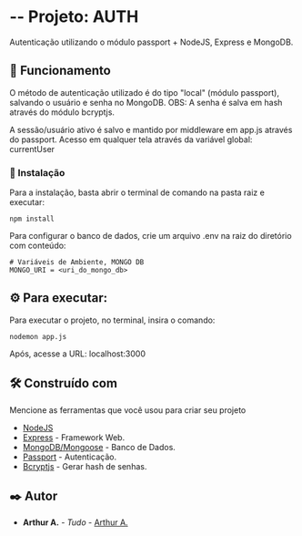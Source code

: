 # -- Projeto: AUTH

Autenticação utilizando o módulo passport + NodeJS, Express e MongoDB.


## 🚀 Funcionamento

O método de autenticação utilizado é do tipo "local" (módulo passport), salvando o usuário e senha no MongoDB.
OBS: A senha é salva em hash através do módulo bcryptjs.

A sessão/usuário ativo é salvo e mantido por middleware em app.js através do passport.
Acesso em qualquer tela através da variável global: currentUser


### 🔧 Instalação

Para a instalação, basta abrir o terminal de comando na pasta raiz e executar:
```
npm install
```

Para configurar o banco de dados, crie um arquivo .env na raiz do diretório com conteúdo:
```
# Variáveis de Ambiente, MONGO DB
MONGO_URI = <uri_do_mongo_db>
```

## ⚙️ Para executar:

Para executar o projeto, no terminal, insira o comando:
```
nodemon app.js
```

Após, acesse a URL: localhost:3000


## 🛠️ Construído com

Mencione as ferramentas que você usou para criar seu projeto

* [NodeJS](http://www.dropwizard.io/1.0.2/docs/)
* [Express](https://expressjs.com/pt-br/) - Framework Web.
* [MongoDB/Mongoose](https://mongoosejs.com/) - Banco de Dados.
* [Passport](https://www.passportjs.org/) - Autenticação.
* [Bcryptjs](https://www.npmjs.com/package/bcryptjs) - Gerar hash de senhas.


## ✒️ Autor

* **Arthur A.** - *Tudo* - [Arthur A.](https://github.com/arthuralbert990)
